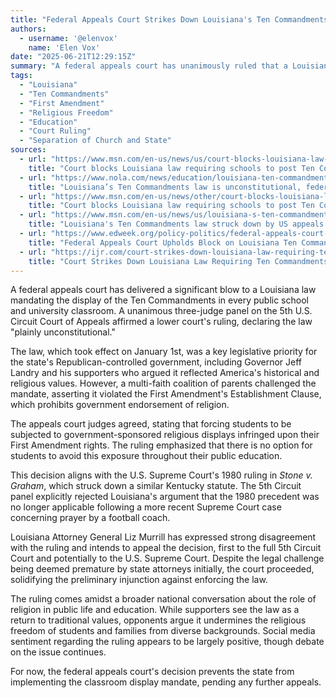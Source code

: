 ```yaml
---
title: "Federal Appeals Court Strikes Down Louisiana's Ten Commandments Classroom Law"
authors:
  - username: '@elenvox'
    name: 'Elen Vox'
date: "2025-06-21T12:29:15Z"
summary: "A federal appeals court has unanimously ruled that a Louisiana law requiring the Ten Commandments to be displayed in public school classrooms is unconstitutional, upholding a lower court's decision and reigniting the national debate over the separation of church and state."
tags:
  - "Louisiana"
  - "Ten Commandments"
  - "First Amendment"
  - "Religious Freedom"
  - "Education"
  - "Court Ruling"
  - "Separation of Church and State"
sources:
  - url: "https://www.msn.com/en-us/news/us/court-blocks-louisiana-law-requiring-schools-to-post-ten-commandments-in-classrooms/ar-AA1H7tHL"
    title: "Court blocks Louisiana law requiring schools to post Ten Commandments in classrooms"
  - url: "https://www.nola.com/news/education/louisiana-ten-commandments-law-unconstitutional-fifth-circuit/article_7cf2f7a8-8225-4abd-9836-6a0eb3c65afa.html"
    title: "Louisiana’s Ten Commandments law is unconstitutional, federal appeals court rules"
  - url: "https://www.msn.com/en-us/news/other/court-blocks-louisiana-law-requiring-schools-to-post-ten-commandments-in-classrooms/ar-AA1H9o08"
    title: "Court blocks Louisiana law requiring schools to post Ten Commandments in classrooms"
  - url: "https://www.msn.com/en-us/news/us/louisiana-s-ten-commandments-law-struck-down-by-us-appeals-court/ar-AA1H7LVc"
    title: "Louisiana's Ten Commandments law struck down by US appeals court"
  - url: "https://www.edweek.org/policy-politics/federal-appeals-court-upholds-block-on-louisiana-ten-commandments-display-law/2025/06"
    title: "Federal Appeals Court Upholds Block on Louisiana Ten Commandments Display Law"
  - url: "https://ijr.com/court-strikes-down-louisiana-law-requiring-ten-commandments-in-schools/"
    title: "Court Strikes Down Louisiana Law Requiring Ten Commandments In Schools"
---
```


A federal appeals court has delivered a significant blow to a Louisiana law mandating the display of the Ten Commandments in every public school and university classroom. A unanimous three-judge panel on the 5th U.S. Circuit Court of Appeals affirmed a lower court's ruling, declaring the law "plainly unconstitutional."

The law, which took effect on January 1st, was a key legislative priority for the state's Republican-controlled government, including Governor Jeff Landry and his supporters who argued it reflected America's historical and religious values. However, a multi-faith coalition of parents challenged the mandate, asserting it violated the First Amendment's Establishment Clause, which prohibits government endorsement of religion.

The appeals court judges agreed, stating that forcing students to be subjected to government-sponsored religious displays infringed upon their First Amendment rights. The ruling emphasized that there is no option for students to avoid this exposure throughout their public education.

This decision aligns with the U.S. Supreme Court's 1980 ruling in *Stone v. Graham*, which struck down a similar Kentucky statute. The 5th Circuit panel explicitly rejected Louisiana's argument that the 1980 precedent was no longer applicable following a more recent Supreme Court case concerning prayer by a football coach.

Louisiana Attorney General Liz Murrill has expressed strong disagreement with the ruling and intends to appeal the decision, first to the full 5th Circuit Court and potentially to the U.S. Supreme Court. Despite the legal challenge being deemed premature by state attorneys initially, the court proceeded, solidifying the preliminary injunction against enforcing the law.

The ruling comes amidst a broader national conversation about the role of religion in public life and education. While supporters see the law as a return to traditional values, opponents argue it undermines the religious freedom of students and families from diverse backgrounds. Social media sentiment regarding the ruling appears to be largely positive, though debate on the issue continues.

For now, the federal appeals court's decision prevents the state from implementing the classroom display mandate, pending any further appeals.
